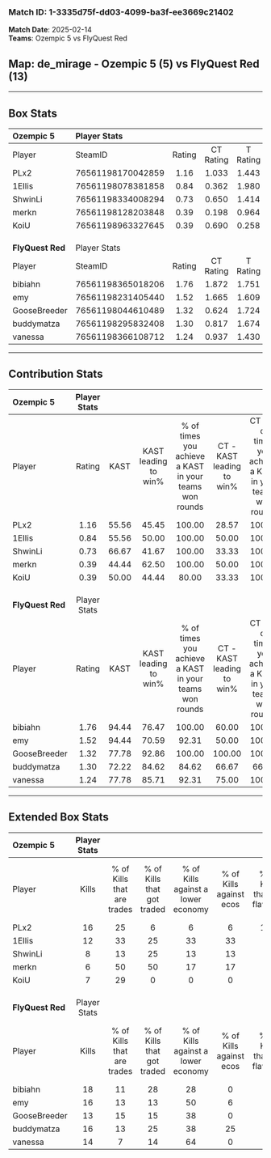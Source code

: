 ### Match ID: 1-3335d75f-dd03-4099-ba3f-ee3669c21402  
**Match Date**: 2025-02-14  
**Teams**: Ozempic 5 vs FlyQuest Red  

## **Map**: de_mirage - Ozempic 5 (5) vs FlyQuest Red (13)  
---  

## Box Stats  

| **Ozempic 5**    | Player Stats      |        |           |          |       |      |       |         |        |      |     |
| :- | :- | :-: | :-: | :-: | :-: | :-: | :-: | :-: | :-: | :-: | :-: |
| Player           | SteamID           | Rating | CT Rating | T Rating | KAST  | ADR  | Kills | Assists | Deaths | K/D  | HS% |
| PLx2             | 76561198170042859 |  1.16  |   1.033   |  1.443   | 55.56 | 80.2 |  16   |    4    |   12   | 1.33 | 43  |
| 1EIIis           | 76561198078381858 |  0.84  |   0.362   |  1.980   | 55.56 | 79.7 |  12   |    3    |   16   | 0.75 | 66  |
| ShwinLi          | 76561198334008294 |  0.73  |   0.650   |  1.414   | 66.67 | 71.8 |   8   |    7    |   16   | 0.50 | 50  |
| merkn            | 76561198128203848 |  0.39  |   0.198   |  0.964   | 44.44 | 54.8 |   6   |    2    |   16   | 0.38 | 66  |
| KoiU             | 76561198963327645 |  0.39  |   0.690   |  0.258   | 50.00 | 36.9 |   7   |    3    |   17   | 0.41 | 71  |
|                  |                   |        |           |          |       |      |       |         |        |      |     |
|                  |                   |        |           |          |       |      |       |         |        |      |     |
|                  |                   |        |           |          |       |      |       |         |        |      |     |
| **FlyQuest Red** | Player Stats      |        |           |          |       |      |       |         |        |      |     |
| Player           | SteamID           | Rating | CT Rating | T Rating | KAST  | ADR  | Kills | Assists | Deaths | K/D  | HS% |
| bibiahn          | 76561198365018206 |  1.76  |   1.872   |  1.751   | 94.44 | 90.7 |  18   |    5    |   6    | 3.00 | 55  |
| emy              | 76561198231405440 |  1.52  |   1.665   |  1.609   | 94.44 | 96.2 |  16   |    3    |   11   | 1.45 | 37  |
| GooseBreeder     | 76561198044610489 |  1.32  |   0.624   |  1.724   | 77.78 | 96.6 |  13   |   10    |   10   | 1.30 | 38  |
| buddymatza       | 76561198295832408 |  1.30  |   0.817   |  1.674   | 72.22 | 84.4 |  16   |    5    |   12   | 1.33 | 62  |
| vanessa          | 76561198366108712 |  1.24  |   0.937   |  1.430   | 77.78 | 70.3 |  14   |    1    |   10   | 1.40 | 57  |
---  

## Contribution Stats  

| **Ozempic 5**    | Player Stats |       |                      |                                                        |                           |                                                             |                          |                                                            |
| :- | :-: | :-: | :-: | :-: | :-: | :-: | :-: | :-: |
| Player           |    Rating    | KAST  | KAST leading to win% | % of times you achieve a KAST in your teams won rounds | CT - KAST leading to win% | CT - % of times you achieve a KAST in your teams won rounds | T - KAST leading to win% | T - % of times you achieve a KAST in your teams won rounds |
| PLx2             |     1.16     | 55.56 |        45.45         |                         100.00                         |           28.57           |                           100.00                            |          75.00           |                           100.00                           |
| 1EIIis           |     0.84     | 55.56 |        50.00         |                         100.00                         |           50.00           |                           100.00                            |          50.00           |                           100.00                           |
| ShwinLi          |     0.73     | 66.67 |        41.67         |                         100.00                         |           33.33           |                           100.00                            |          50.00           |                           100.00                           |
| merkn            |     0.39     | 44.44 |        62.50         |                         100.00                         |           50.00           |                           100.00                            |          75.00           |                           100.00                           |
| KoiU             |     0.39     | 50.00 |        44.44         |                         80.00                          |           33.33           |                           100.00                            |          66.67           |                           66.67                            |
|                  |              |       |                      |                                                        |                           |                                                             |                          |                                                            |
|                  |              |       |                      |                                                        |                           |                                                             |                          |                                                            |
|                  |              |       |                      |                                                        |                           |                                                             |                          |                                                            |
| **FlyQuest Red** | Player Stats |       |                      |                                                        |                           |                                                             |                          |                                                            |
| Player           |    Rating    | KAST  | KAST leading to win% | % of times you achieve a KAST in your teams won rounds | CT - KAST leading to win% | CT - % of times you achieve a KAST in your teams won rounds | T - KAST leading to win% | T - % of times you achieve a KAST in your teams won rounds |
| bibiahn          |     1.76     | 94.44 |        76.47         |                         100.00                         |           60.00           |                           100.00                            |          83.33           |                           100.00                           |
| emy              |     1.52     | 94.44 |        70.59         |                         92.31                          |           50.00           |                           100.00                            |          81.82           |                           90.00                            |
| GooseBreeder     |     1.32     | 77.78 |        92.86         |                         100.00                         |          100.00           |                           100.00                            |          90.91           |                           100.00                           |
| buddymatza       |     1.30     | 72.22 |        84.62         |                         84.62                          |           66.67           |                            66.67                            |          90.00           |                           90.00                            |
| vanessa          |     1.24     | 77.78 |        85.71         |                         92.31                          |           75.00           |                           100.00                            |          90.00           |                           90.00                            |
---  

## Extended Box Stats  

| **Ozempic 5**    | Player Stats |                            |                            |                                    |                         |                              |                                 |        |                             |                                     |                          |                               |                            |
| :- | :-: | :-: | :-: | :-: | :-: | :-: | :-: | :-: | :-: | :-: | :-: | :-: | :-: |
| Player           |    Kills     | % of Kills that are trades | % of Kills that got traded | % of Kills against a lower economy | % of Kills against ecos | % of Kills that are flawless | % of Kills that are close duels | Deaths | % of Deaths that get traded | % of Deaths against a lower economy | % of Deaths against ecos | % of Deaths that are flawless | % of Deaths that are close |
| PLx2             |      16      |             25             |             6              |                 6                  |            6            |             100              |                0                |   12   |              0              |                  8                  |            8             |              75               |             17             |
| 1EIIis           |      12      |             33             |             25             |                 33                 |           33            |              75              |                0                |   16   |             13              |                  6                  |            6             |              44               |             13             |
| ShwinLi          |      8       |             13             |             25             |                 13                 |           13            |              75              |               13                |   16   |             38              |                 13                  |            13            |              63               |             13             |
| merkn            |      6       |             50             |             50             |                 17                 |           17            |              50              |               17                |   16   |             13              |                  6                  |            6             |              56               |             0              |
| KoiU             |      7       |             29             |             0              |                 0                  |            0            |              43              |                0                |   17   |             29              |                 12                  |            12            |              88               |             6              |
|                  |              |                            |                            |                                    |                         |                              |                                 |        |                             |                                     |                          |                               |                            |
|                  |              |                            |                            |                                    |                         |                              |                                 |        |                             |                                     |                          |                               |                            |
|                  |              |                            |                            |                                    |                         |                              |                                 |        |                             |                                     |                          |                               |                            |
| **FlyQuest Red** | Player Stats |                            |                            |                                    |                         |                              |                                 |        |                             |                                     |                          |                               |                            |
| Player           |    Kills     | % of Kills that are trades | % of Kills that got traded | % of Kills against a lower economy | % of Kills against ecos | % of Kills that are flawless | % of Kills that are close duels | Deaths | % of Deaths that get traded | % of Deaths against a lower economy | % of Deaths against ecos | % of Deaths that are flawless | % of Deaths that are close |
| bibiahn          |      18      |             11             |             28             |                 28                 |            0            |              72              |               11                |   6    |             17              |                 50                  |            0             |              83               |             0              |
| emy              |      16      |             13             |             13             |                 50                 |            6            |              56              |               19                |   11   |             27              |                 27                  |            0             |              82               |             9              |
| GooseBreeder     |      13      |             15             |             15             |                 38                 |            0            |              62              |                0                |   10   |             10              |                 50                  |            0             |              90               |             0              |
| buddymatza       |      16      |             13             |             25             |                 38                 |           25            |              56              |                6                |   12   |             25              |                 42                  |            0             |              75               |             0              |
| vanessa          |      14      |             7              |             14             |                 64                 |            0            |              71              |                7                |   10   |             10              |                 30                  |            0             |              50               |             10             |
